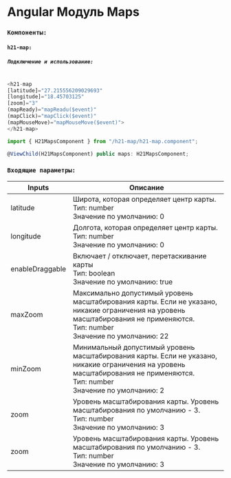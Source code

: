 # Angular Модуль Maps


### `Компоненты:`

#### `h21-map:`

##### `Подключение и использование:`
```javascript

<h21-map 
[latitude]="27.215556209029693" 
[longitude]="18.45703125" 
[zoom]="3" 
(mapReady)="mapReadu($event)" 
(mapClick)="mapClick($event)"
(mapMouseMove)="mapMouseMove($event)">
</h21-map>

```

```javascript
import { H21MapsComponent } from "/h21-map/h21-map.component";

@ViewChild(H21MapsComponent) public maps: H21MapsComponent;

```

### `Входящие параметры:`

| Inputs               | Описание                                                                                                                                                                                                                                                             |
|----------------------|----------------------------------------------------------------------------------------------------------------------------------------------------------------------------------------------------------------------------------------------------------------------|
| latitude            | Широта, которая определяет центр карты. <br> Тип: number   <br> Значение по умолчанию: 0                                                                                                                             |
| longitude       | Долгота, которая определяет центр карты. <br> Тип: number   <br> Значение по умолчанию: 0    
| enableDraggable           | Включает / отключает, перетаскивание карты <br> Тип: boolean   <br> Значение по умолчанию: true   |
| maxZoom           | Максимально допустимый уровень масштабирования карты. Если не указано, никакие ограничения на уровень масштабирования не применяются. <br> Тип: number  <br> Значение по умолчанию: 22  |
| minZoom           | Минимальный допустимый уровень масштабирования карты. Если не указано, никакие ограничения на уровень масштабирования не применяются. <br> Тип: number   <br> Значение по умолчанию: 2   |
| zoom       |Уровень масштабирования карты. Уровень масштабирования по умолчанию - 3. <br> Тип: number   <br> Значение по умолчанию: 3 
| zoom       |Уровень масштабирования карты. Уровень масштабирования по умолчанию - 3. <br> Тип: number   <br> Значение по умолчанию: 3

